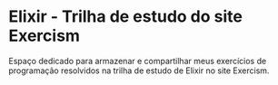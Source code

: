 # Elixir - Trilha de estudo do site Exercism
Espaço dedicado para armazenar e compartilhar meus exercícios de programação resolvidos na trilha de estudo de Elixir no site Exercism.
